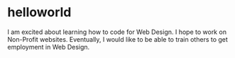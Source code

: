 # helloworld
I am excited about learning how to code for Web Design.
I hope to work on Non-Profit websites. 
Eventually, I would like to be able to train others to get employment in Web Design. 
